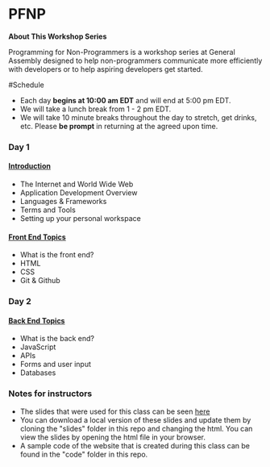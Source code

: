 # PFNP

**About This Workshop Series**

Programming for Non-Programmers is a workshop series at General Assembly designed to help non-programmers communicate more efficiently with developers or to help aspiring developers get started.

#Schedule

- Each day **begins at 10:00 am EDT** and will end at 5:00 pm EDT.
- We will take a lunch break from 1 - 2 pm EDT.
- We will take 10 minute breaks throughout the day to stretch, get drinks, etc. Please **be prompt** in returning at the agreed upon time.

### Day 1
#### [Introduction](indtroduction.md)
- The Internet and World Wide Web
- Application Development Overview
- Languages & Frameworks
- Terms and Tools
- Setting up your personal workspace

#### [Front End Topics](front_end.md)
- What is the front end?
- HTML
- CSS
- Git & Github

### Day 2
#### [Back End Topics](back_end.md)
- What is the back end?
- JavaScript
- APIs
- Forms and user input
- Databases

### Notes for instructors
- The slides that were used for this class can be seen [here](http://slides.com/kristynbryan/programming-for-non-programmers-1-1-2-3)
- You can download a local version of these slides and update them by cloning the "slides" folder in this repo and changing the html. You can view the slides by opening the html file in your browser.
- A sample code of the website that is created during this class can be found in the "code" folder in this repo.

